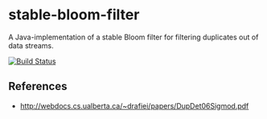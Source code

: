 # stable-bloom-filter
A Java-implementation of a stable Bloom filter for filtering duplicates out of data streams.

[![Build Status](https://travis-ci.org/jjedele/stable-bloom-filter.svg?branch=master)](https://travis-ci.org/jjedele/stable-bloom-filter)

## References

* http://webdocs.cs.ualberta.ca/~drafiei/papers/DupDet06Sigmod.pdf
